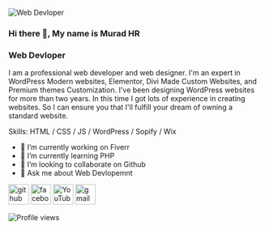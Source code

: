![ Web Devloper](https://scontent.fdac99-1.fna.fbcdn.net/v/t1.6435-9/86234134_597069587815137_46885847278026752_n.jpg?_nc_cat=102&ccb=1-6&_nc_sid=19026a&_nc_eui2=AeFvqRo8ndhm0P-57JcT4w6sXCtk815XKfpcK2TzXlcp-vXR8qD7rE6Csoj3KUSDIk_ElRlqKQwoHDh9xFlkr8oi&_nc_ohc=U0wnFcRvmBcAX-OlcjY&_nc_ht=scontent.fdac99-1.fna&oh=00_AT9tX7lkwKQhsz5nQGsW5Rz_JrAq-VKAK1UyA_pmqBBAfw&oe=62AC6DF9)

### Hi there 👋, My name is Murad HR
###  Web Devloper


I am a professional web developer and web designer. I'm an expert in WordPress Modern websites, Elementor, Divi Made Custom Websites, and Premium themes Customization. I've been designing WordPress websites for more than two years. In this time I got lots of experience in creating websites. So I can ensure you that I'll fulfill your dream of owning a standard website. 

Skills:    HTML / CSS / JS /  WordPress / Sopify / Wix

- 🔭 I’m currently working on  Fiverr 
- 🌱 I’m currently learning PHP 
- 👯 I’m looking to collaborate on Github 
- 💬 Ask me about Web Devlopemnt 


[<img src='https://cdn.jsdelivr.net/npm/simple-icons@3.0.1/icons/github.svg' alt='github' height='40'>](https://github.com/https://github.com/MuradHossainReza)  [<img src='https://cdn.jsdelivr.net/npm/simple-icons@3.0.1/icons/facebook.svg' alt='facebook' height='40'>](https://www.facebook.com/https://www.facebook.com/muradhr80)  [<img src='https://cdn.jsdelivr.net/npm/simple-icons@3.0.1/icons/youtube.svg' alt='YouTube' height='40'>](https://www.youtube.com/channel/https://www.youtube.com/channel/UCTY6x6zsdZki-r-YeSodeYQ)  [<img src='https://cdn.jsdelivr.net/npm/simple-icons@3.0.1/icons/gmail.svg' alt='gmail' height='40'>](muradhossainreza@gmail.com)  


![Profile views](https://gpvc.arturio.dev/https://github.com/MuradHossainReza)  

